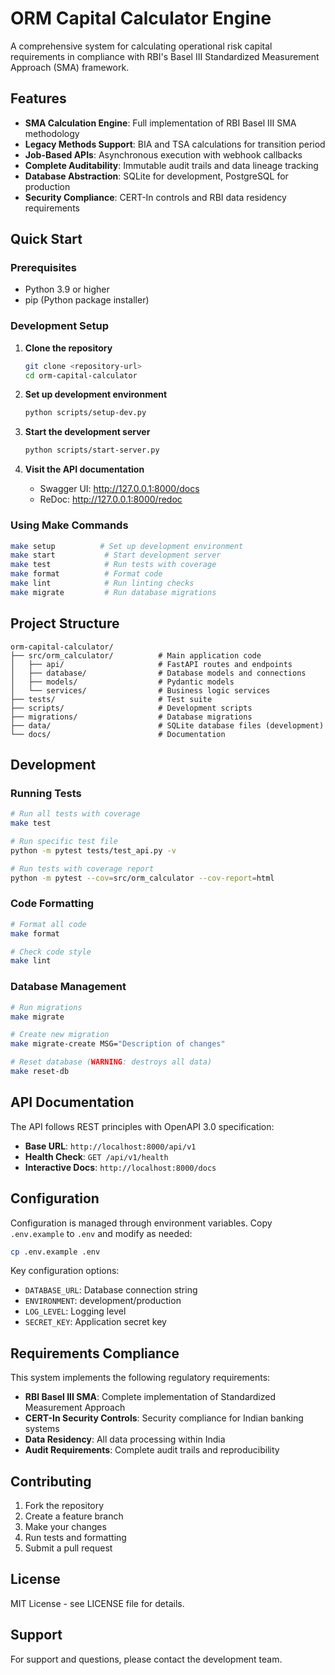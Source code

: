 # ORM Capital Calculator Engine

A comprehensive system for calculating operational risk capital requirements in compliance with RBI's Basel III Standardized Measurement Approach (SMA) framework.

## Features

- **SMA Calculation Engine**: Full implementation of RBI Basel III SMA methodology
- **Legacy Methods Support**: BIA and TSA calculations for transition period
- **Job-Based APIs**: Asynchronous execution with webhook callbacks
- **Complete Auditability**: Immutable audit trails and data lineage tracking
- **Database Abstraction**: SQLite for development, PostgreSQL for production
- **Security Compliance**: CERT-In controls and RBI data residency requirements

## Quick Start

### Prerequisites

- Python 3.9 or higher
- pip (Python package installer)

### Development Setup

1. **Clone the repository**
   ```bash
   git clone <repository-url>
   cd orm-capital-calculator
   ```

2. **Set up development environment**
   ```bash
   python scripts/setup-dev.py
   ```

3. **Start the development server**
   ```bash
   python scripts/start-server.py
   ```

4. **Visit the API documentation**
   - Swagger UI: http://127.0.0.1:8000/docs
   - ReDoc: http://127.0.0.1:8000/redoc

### Using Make Commands

```bash
make setup          # Set up development environment
make start           # Start development server
make test            # Run tests with coverage
make format          # Format code
make lint            # Run linting checks
make migrate         # Run database migrations
```

## Project Structure

```
orm-capital-calculator/
├── src/orm_calculator/          # Main application code
│   ├── api/                     # FastAPI routes and endpoints
│   ├── database/                # Database models and connections
│   ├── models/                  # Pydantic models
│   └── services/                # Business logic services
├── tests/                       # Test suite
├── scripts/                     # Development scripts
├── migrations/                  # Database migrations
├── data/                        # SQLite database files (development)
└── docs/                        # Documentation
```

## Development

### Running Tests

```bash
# Run all tests with coverage
make test

# Run specific test file
python -m pytest tests/test_api.py -v

# Run tests with coverage report
python -m pytest --cov=src/orm_calculator --cov-report=html
```

### Code Formatting

```bash
# Format all code
make format

# Check code style
make lint
```

### Database Management

```bash
# Run migrations
make migrate

# Create new migration
make migrate-create MSG="Description of changes"

# Reset database (WARNING: destroys all data)
make reset-db
```

## API Documentation

The API follows REST principles with OpenAPI 3.0 specification:

- **Base URL**: `http://localhost:8000/api/v1`
- **Health Check**: `GET /api/v1/health`
- **Interactive Docs**: `http://localhost:8000/docs`

## Configuration

Configuration is managed through environment variables. Copy `.env.example` to `.env` and modify as needed:

```bash
cp .env.example .env
```

Key configuration options:
- `DATABASE_URL`: Database connection string
- `ENVIRONMENT`: development/production
- `LOG_LEVEL`: Logging level
- `SECRET_KEY`: Application secret key

## Requirements Compliance

This system implements the following regulatory requirements:

- **RBI Basel III SMA**: Complete implementation of Standardized Measurement Approach
- **CERT-In Security Controls**: Security compliance for Indian banking systems
- **Data Residency**: All data processing within India
- **Audit Requirements**: Complete audit trails and reproducibility

## Contributing

1. Fork the repository
2. Create a feature branch
3. Make your changes
4. Run tests and formatting
5. Submit a pull request

## License

MIT License - see LICENSE file for details.

## Support

For support and questions, please contact the development team.